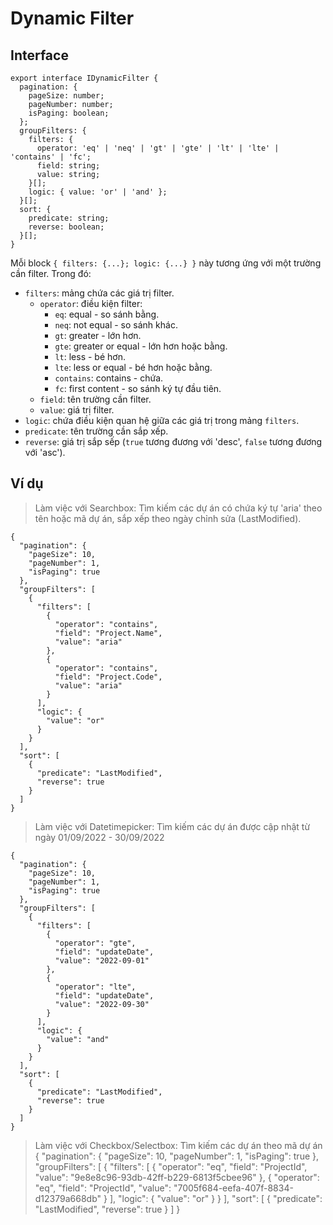 # Dynamic Filter

## Interface
```
export interface IDynamicFilter {
  pagination: {
    pageSize: number;
    pageNumber: number;
    isPaging: boolean;
  };
  groupFilters: {
    filters: {
      operator: 'eq' | 'neq' | 'gt' | 'gte' | 'lt' | 'lte' | 'contains' | 'fc';
      field: string;
      value: string;
    }[];
    logic: { value: 'or' | 'and' };
  }[];
  sort: {
    predicate: string;
    reverse: boolean;
  }[];
}
```
Mỗi block `{ filters: {...}; logic: {...} }` này tương ứng với một trường cần filter.
Trong đó:
- `filters`: mảng chứa các giá trị filter.
  - `operator`: điều kiện filter:
    - `eq`: equal - so sánh bằng.
    - `neq`: not equal - so sánh khác.
    - `gt`: greater - lớn hơn.
    - `gte`: greater or equal - lớn hơn hoặc bằng.
    - `lt`: less - bé hơn.
    - `lte`: less or equal - bé hơn hoặc bằng.
    - `contains`: contains - chứa.
    - `fc`: first content - so sánh ký tự đầu tiên.
  - `field`: tên trường cần filter.
  - `value`: giá trị filter.
- `logic`: chứa điều kiện quan hệ giữa các giá trị trong mảng `filters`.
- `predicate`: tên trường cần sắp xếp.
- `reverse`: giá trị sắp sếp (`true` tương đương với 'desc', `false` tương đương với 'asc').


## Ví dụ
> Làm việc với Searchbox: Tìm kiếm các dự án có chứa ký tự 'aria' theo tên hoặc mã dự án, sắp xếp theo ngày chỉnh sửa (LastModified).
```
{
  "pagination": {
    "pageSize": 10,
    "pageNumber": 1,
    "isPaging": true
  },
  "groupFilters": [
    {
      "filters": [
        {
          "operator": "contains",
          "field": "Project.Name",
          "value": "aria"
        },
        {
          "operator": "contains",
          "field": "Project.Code",
          "value": "aria"
        }
      ],
      "logic": {
        "value": "or"
      }
    }
  ],
  "sort": [
    {
      "predicate": "LastModified",
      "reverse": true
    }
  ]
}
```

> Làm việc với Datetimepicker: Tìm kiếm các dự án được cập nhật từ ngày 01/09/2022 - 30/09/2022
```
{
  "pagination": {
    "pageSize": 10,
    "pageNumber": 1,
    "isPaging": true
  },
  "groupFilters": [
    {
      "filters": [
        {
          "operator": "gte",
          "field": "updateDate",
          "value": "2022-09-01"
        },
        {
          "operator": "lte",
          "field": "updateDate",
          "value": "2022-09-30"
        }
      ],
      "logic": {
        "value": "and"
      }
    }
  ],
  "sort": [
    {
      "predicate": "LastModified",
      "reverse": true
    }
  ]
}
```

> Làm việc với Checkbox/Selectbox: Tìm kiếm các dự án theo mã dự án
{
  "pagination": {
    "pageSize": 10,
    "pageNumber": 1,
    "isPaging": true
  },
  "groupFilters": [
    {
      "filters": [
        {
          "operator": "eq",
          "field": "ProjectId",
          "value": "9e8e8c96-93db-42ff-b229-6813f5cbee96"
        },
        {
          "operator": "eq",
          "field": "ProjectId",
          "value": "7005f684-eefa-407f-8834-d12379a668db"
        }
      ],
      "logic": {
        "value": "or"
      }
    }
  ],
  "sort": [
    {
      "predicate": "LastModified",
      "reverse": true
    }
  ]
}